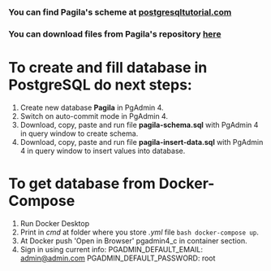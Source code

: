 ### You can find Pagila's scheme at [postgresqltutorial.com](https://www.postgresqltutorial.com/postgresql-getting-started/postgresql-sample-database/)

### You can download files from Pagila's repository [here](https://github.com/devrimgunduz/pagila)

# To create and fill database in PostgreSQL do next steps:
1. Create new database **Pagila** in PgAdmin 4.
2. Switch on auto-commit mode in PgAdmin 4.
3. Download, copy, paste and run file **pagila-schema.sql** with PgAdmin 4 in query window to create schema.
4. Download, copy, paste and run file **pagila-insert-data.sql** with PgAdmin 4 in query window to insert values into database.


# To get database from Docker-Compose
1. Run Docker Desktop
2. Print in *cmd* at folder where you store *.yml* file ```bash
docker-compose up```.
3. At Docker push 'Open in Browser' pgadmin4_c in container section.
4. Sign in using current info:
    PGADMIN_DEFAULT_EMAIL: admin@admin.com
    PGADMIN_DEFAULT_PASSWORD: root

